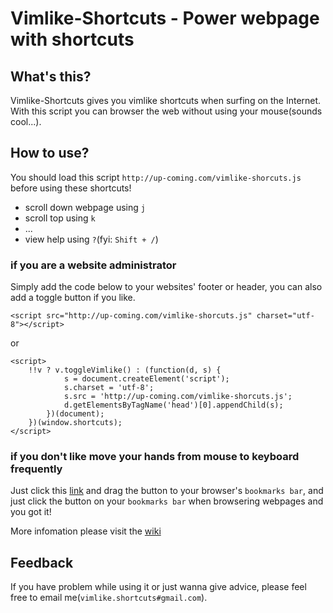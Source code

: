 Vimlike-Shortcuts - Power webpage with shortcuts
=============================================================

What's this?  
------------

Vimlike-Shortcuts gives you vimlike shortcuts when surfing on the Internet.
With this script you can browser the web without using your mouse(sounds cool...).

How to use?  
----------- 

You should load this script `http://up-coming.com/vimlike-shorcuts.js` before using these shortcuts!

* scroll down webpage using `j`
* scroll top using `k`
* ...
* view help using `?`(fyi: `Shift + /`)

### if you are a website administrator

Simply add the code below to your websites' footer or header, you can also add a toggle button if you like.

    <script src="http://up-coming.com/vimlike-shorcuts.js" charset="utf-8"></script>

or

    <script> 
        !!v ? v.toggleVimlike() : (function(d, s) {
                s = document.createElement('script');
                s.charset = 'utf-8';
                s.src = 'http://up-coming.com/vimlike-shorcuts.js';
                d.getElementsByTagName('head')[0].appendChild(s);
            })(document);
        })(window.shortcuts);
    </script>

### if you don't like move your hands from mouse to keyboard frequently

Just click this [link](http://up-coming.com/user-manual.html) and drag the
button to your browser's  `bookmarks bar`, and just click the button on your
`bookmarks bar` when browsering webpages and you got it!

More infomation please visit the [wiki](https://github.com/myhere/Vimlike-Shortcuts/wiki/vimlike-shortcuts.js.manual)

Feedback
--------

If you have problem while using it or just wanna give advice, please feel
free to email me(`vimlike.shortcuts#gmail.com`).
